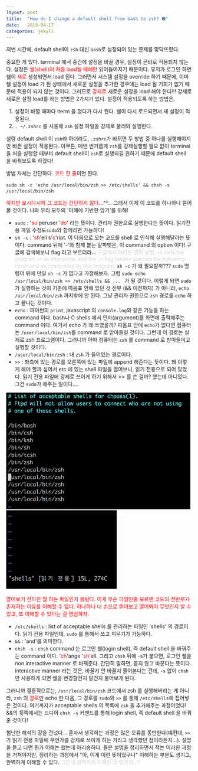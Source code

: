 ```yaml
---
layout: post
title:  "How do I change a default shell from bash to zsh? ➋"
date:   2019-04-17
categories: jekyll
---
```



저번 시간에, default shell이 `zsh` 대신 `bash`로 설정되어 있는 문제를 맞닥뜨렸다.

중요한 게 있다. terminal 에서 중간에 설정을 바꿀 경우, 설정이 곧바로 적용되지 않는다. 설정은
<span style="color: red"> 쉘(shell)이 처음 load될 때에만 </span>
읽어들여지기 때문이다. 유저가 로그인 하면 쉘이 <span style="color: red">새로 </span>생성되면서 load 된다. 그러면서 시스템 설정을 override 하기 때문에,
이미 쉘 설정이 load 가 된 상태에서 새로운 설정을 추가한 경우에는 load 될 기회가 없기 때문에 적용이 되지 않는 것이다.
그러므로 <span style="color: red">강제로</span> 새로운 설정을 load 해야 한다!!! 강제로 새로운 설정 load를 하는 방법은 2가지가 있다.
설정이 적용되도록 하는 방법은,

1. 설정이 바뀔 때마다 iterm 을 껐다가 다시 켠다. 쉘이 다시 로드되면서 새 설정이 적용된다.
2. `. ~/.zshrc` 를 사용해 `zsh` 설정 파일을 강제로 불러와 실행한다.

설령 default shell 이 `zsh`라 하더라도, `.zshrc`가 바뀌면 두 방법 중 하나를 실행해야지만 바뀐 설정이 적용된다.
아무튼, 매번 번거롭게 `zsh`를 강제실행할 필요 없이 terminal 을 처음 실행할 때부터 default shell이 `zsh`로 실행되길 원하기 때문에 default shell 을 바꿔보도록 하겠다!

방법 자체는 간단하다. <span style="color: red">코드 한 줄</span>이면 된다.

```
sudo sh -c 'echo /usr/local/bin/zsh >> /etc/shells' && chsh -s /usr/local/bin/zsh
```

<span style="color: red" >하지만 보시다시피 그 코드는 간단하지 않다</span>...^^...
그래서 이제 이 코드를 하나하나 뜯어볼 것이다. 나와 우리 모두의 '이해에 기반한 암기'를 위해!


* `sudo` : '<span style="color: red">su</span>'peruser '<span style="color: red">do</span>' 라는 뜻이다. 관리자 권한으로 실행한다는 뜻이다. 읽기전용 파일 수정도`sudo`와 함께라면 가능하다!
* `sh -c` : '<span style="color: red
">sh</span>'ell s'<span style="color: red">c</span>'ript. 이 다음으로 오는 코드를 shell 로 인식해 실행해달라는 뜻이다. command 뒤에 '-'와 함께 붙는 알파벳은, 이 command 의 option 이다! 구글에 검색해보니 flag 라고 부르더라... <span style="color: lightgrey">구글에서 데려온 영어 설명. `sh` calls the program `sh` as interpreter and the `-c` flag means execute the following command as interpreted by this program.</span> `sh -c` 가 왜 필요할까??? `sudo` 명령어 뒤에 만일 `sh -c` 가 없다고 가정해보자. 그럼 `sudo echo /usr/local/bin/zsh >> /etc/shells && ... ` 가 될 것이다. 이렇게 되면 `sudo` 가 실행하는 것이 기존에 따옴표 안에 있던 것 전부 (&& 이전까지) 가 아니라, `echo /usr/local/bin/zsh` 까지밖에 안 된다. 그냥 관리자 권한으로 `zsh` 경로를 `echo` 하고 끝나는 것이다.
* `echo` : 파이썬의 `print`, javascript 의 `console.log`와 같은 기능을 하는 command 이다. bash나 C shells 에서 인자(argument)를  화면에 출력해주는 command 이다. 여기서 echo 가 왜 쓰였을까? 따옴표 안에 `echo`가 없다면 컴퓨터는 `/user/local/bin/zsh`를 command 로 받아들일 것이다. 그런데 이 경로는 실제로 zsh 프로그램이다. 그러니까 아마 컴퓨터는 `zsh` 를 command 로 받아들이고 실행할 것이다.
* `/user/local/bin/zsh` : 내 `zsh` 가 들어있는 경로이다.
* `>>` : 좌측에 있는 경로를 오른쪽에 있는 파일에 append 해준다는 뜻이다. 왜 이렇게 해야 할까 싶어서 etc 에 있는 shell 파일을 열어보니, 읽기 전용으로 되어 있었다. 읽기 전용 파일에 강제로 쓰이게 하기 위해서 >> 를 쓴 걸까? 했는데 아니었다. 그건 `sudo`가 해주는 일이다....

<img src="/img/190417/shell1.png" width="500px">

<img src="/img/190417/shell2.png" width="300px">

<span style="color: red">열어보기 전까진 뭘 하는 파일인지 몰랐다. 이게 무슨 파일인줄 모르면 코드의 전반부가 존재하는 이유를 이해할 수 없다. 하나하나 내 손으로 뜯어보고 열어봐야 무엇인지 알 수 있고, 또 이해할 수 있다는 걸 명심하자.</span>


* `/etc/shells` : list of acceptable shells 를 관리하는 파일인 'shells' 의 경로이다. 읽기 전용 파일인데, `sudo` 를 통해서 쓰고 지우기가 가능하다.
* `&&` : 'and'를 의미한다.
* `chsh -s` : `chsh` command 는 로그인 쉘(login shell), 즉 default shell 을 바꿔주는 command 이다. '<span style="color: red">ch</span>'ange '<span style="color: red">sh</span>'ell. 그리고 `chsh` 뒤에 -s가 붙으면, 로그인 쉘을 non interactive manner 로 바꿔준다. 간단히 말하면, 묻지 않고 바꾼다는 뜻이다. interactive manner 라는 것은, 바꿀지 안 바꿀지 물어본다는 건데, `-s` 없이 `chsh` 만 사용하게 되면 쉘을 변경할건지 말건지 물어보게 된다.



그러니까 결론적으로는, `/usr/local/bin/zsh` 코드에서 zsh 를 실행해버리는 게 아니라, `zsh` 의 <span style="color: red">경로</span>만 echo 한 다음, 그 경로를 `sudo`와 `>>` 를 통해 `/etc/shells`에 집어넣은 것이다. 여기까지가 acceptable shells 의 목록에 `zsh` 을 추가해주는 과정이었다! &&의 뒷쪽에서는 드디어 `chsh -s` 커맨드를 통해 login shell, 즉 default shell 을 바꿔준 것이다!


험난한 해석의 강을 건넜다... 혼자서 생각하는 과정은 많은 오류를 동반한다(예컨대, `>>` 가 읽기 전용 파일에 무언가를 강제로 쓰이게 하는 거라고 생각했던 점이라든지...). 설명을 듣고 나면 뭔가 이해는 했는데 아리송하다. 들은 설명을 정리하면서 적는 이러한 과정을 거쳐야지만, 정리하는 과정에서 "아, 이게 이런 뜻이었구나" 이해하는 부분도 생기고, 완벽하게 이해할 수 있다. <span style="color: lightgrey">그런데 완벽하게 이해한 것 맞겠지...?</span>




